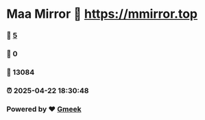 # Maa Mirror :link: https://mmirror.top 
### :page_facing_up: [5](https://mmirror.top/tag.html) 
### :speech_balloon: 0 
### :hibiscus: 13084 
### :alarm_clock: 2025-04-22 18:30:48 
### Powered by :heart: [Gmeek](https://github.com/Meekdai/Gmeek)
